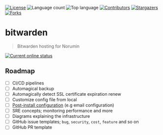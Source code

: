 [![License](https://img.shields.io/github/license/norumin/bitwarden)](LICENSE)
![Language count](https://img.shields.io/github/languages/count/norumin/bitwarden)
![Top language](https://img.shields.io/github/languages/top/norumin/bitwarden)
[![Contributors](https://img.shields.io/github/contributors/norumin/bitwarden)](https://github.com/norumin/bitwarden/graphs/contributors)
[![Stargazers](https://img.shields.io/github/stars/norumin/bitwarden?style=social)](https://github.com/norumin/bitwarden/stargazers)
[![Forks](https://img.shields.io/github/forks/norumin/bitwarden?style=social)](https://github.com/norumin/bitwarden/network/members)

# bitwarden

> Bitwarden hosting for Norumin

[![Current online status](https://img.shields.io/website?down_color=lightgrey&down_message=offline&label=bw.norum.in&up_color=blue&up_message=online&url=https%3A%2F%2Fbw.norum.in)](https://bw.norum.in)

## Roadmap

- [ ] CI/CD pipelines
- [ ] Automagical backup
- [ ] Automagically detect SSL certificate expiration renew
- [ ] Customize config file from local
- [ ] [Post-install configuration](https://bitwarden.com/help/install-on-premise-linux/#post-install-configuration)
      (e.g email configuration)
- [ ] SRE concepts; monitoring performance and more
- [ ] Diagrams explaining the infrastructure
- [ ] GitHub issue templates; `bug`, `security`, `cost`, `feature` and so on
- [ ] GitHub PR template
